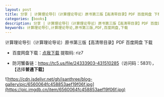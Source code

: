 ```yaml
---
layout: post
title: 分享 | 计算理论导引（计算理论导论）原书第三版【高清带目录】PDF 百度网盘 下载
categories: [books]
description: 分享 | 计算理论导引（计算理论导论）原书第三版【高清带目录】PDF 百度网盘 下载
keywords: 计算理论导引,计算理论导论,原书第三版,PDF,百度网盘,下载
---
```


计算理论导引（计算理论导论）原书第三版【高清带目录】PDF 百度网盘 下载

- 百度网盘下载：[点我下载](https://pan.baidu.com/s/103zEA7i6vOYFMuUXKLndMw?pwd=riz7) 提取码: riz7

- 防河蟹备链：<https://tc5.us/file/24333903-431510285>（访问码：5831），【选择**普通下载**】

![https://cdn.jsdelivr.net/gh/isanthree/blog-gallery/pic/6560064fc458853aef19f06f.jpg](https://pic.imgdb.cn/item/6560064fc458853aef19f06f.jpg)
